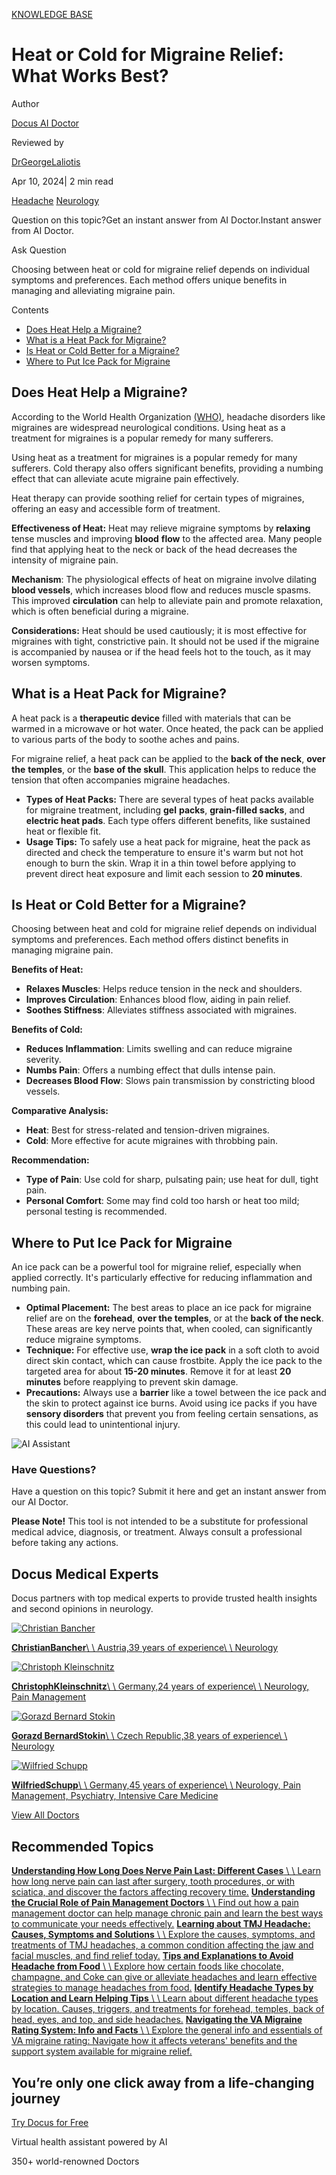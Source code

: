 [KNOWLEDGE BASE](https://docus.ai/knowledge-base)

# Heat or Cold for Migraine Relief: What Works Best?

Author

[Docus AI Doctor](https://docus.ai/ai-doctor)

Reviewed by

[DrGeorgeLaliotis](https://docus.ai/author/dr-george-laliotis)

Apr 10, 2024\| 2 min read

[Headache](https://docus.ai/tags/headache) [Neurology](https://docus.ai/tags/neurology)

Question on this topic?Get an instant answer from AI Doctor.Instant answer from AI Doctor.

Ask Question

Choosing between heat or cold for migraine relief depends on individual symptoms and preferences. Each method offers unique benefits in managing and alleviating migraine pain.

Contents

- [Does Heat Help a Migraine?](https://docus.ai/knowledge-base/heat-or-cold-for-migraine#does-heat-help-a-migraine)
- [What is a Heat Pack for Migraine?](https://docus.ai/knowledge-base/heat-or-cold-for-migraine#what-is-a-heat-pack-for-migraine)
- [Is Heat or Cold Better for a Migraine?](https://docus.ai/knowledge-base/heat-or-cold-for-migraine#is-heat-or-cold-better-for-a-migraine)
- [Where to Put Ice Pack for Migraine](https://docus.ai/knowledge-base/heat-or-cold-for-migraine#where-to-put-ice-pack-for-migraine)

## Does Heat Help a Migraine?

According to the World Health Organization [(WHO)](https://www.who.int/news-room/fact-sheets/detail/headache-disorders), headache disorders like migraines are widespread neurological conditions. Using heat as a treatment for migraines is a popular remedy for many sufferers.

Using heat as a treatment for migraines is a popular remedy for many sufferers. Cold therapy also offers significant benefits, providing a numbing effect that can alleviate acute migraine pain effectively.

Heat therapy can provide soothing relief for certain types of migraines, offering an easy and accessible form of treatment.

**Effectiveness of Heat:** Heat may relieve migraine symptoms by **relaxing** tense muscles and improving **blood** **flow** to the affected area. Many people find that applying heat to the neck or back of the head decreases the intensity of migraine pain.

**Mechanism**: The physiological effects of heat on migraine involve dilating **blood vessels**, which increases blood flow and reduces muscle spasms. This improved **circulation** can help to alleviate pain and promote relaxation, which is often beneficial during a migraine.

**Considerations:** Heat should be used cautiously; it is most effective for migraines with tight, constrictive pain. It should not be used if the migraine is accompanied by nausea or if the head feels hot to the touch, as it may worsen symptoms.

## What is a Heat Pack for Migraine?

A heat pack is a **therapeutic device** filled with materials that can be warmed in a microwave or hot water. Once heated, the pack can be applied to various parts of the body to soothe aches and pains.

For migraine relief, a heat pack can be applied to the **back of the neck**, **over the** **temples**, or the **base of the skull**. This application helps to reduce the tension that often accompanies migraine headaches.

- **Types of Heat Packs:** There are several types of heat packs available for migraine treatment, including **gel** **packs**, **grain-filled sacks**, and **electric heat pads**. Each type offers different benefits, like sustained heat or flexible fit.
- **Usage Tips:** To safely use a heat pack for migraine, heat the pack as directed and check the temperature to ensure it's warm but not hot enough to burn the skin. Wrap it in a thin towel before applying to prevent direct heat exposure and limit each session to **20 minutes**.

## Is Heat or Cold Better for a Migraine?

Choosing between heat and cold for migraine relief depends on individual symptoms and preferences. Each method offers distinct benefits in managing migraine pain.

**Benefits of Heat:**

- **Relaxes Muscles**: Helps reduce tension in the neck and shoulders.
- **Improves Circulation**: Enhances blood flow, aiding in pain relief.
- **Soothes Stiffness**: Alleviates stiffness associated with migraines.

**Benefits of Cold:**

- **Reduces Inflammation**: Limits swelling and can reduce migraine severity.
- **Numbs Pain**: Offers a numbing effect that dulls intense pain.
- **Decreases Blood Flow**: Slows pain transmission by constricting blood vessels.

**Comparative Analysis:**

- **Heat**: Best for stress-related and tension-driven migraines.
- **Cold**: More effective for acute migraines with throbbing pain.

**Recommendation:**

- **Type of Pain**: Use cold for sharp, pulsating pain; use heat for dull, tight pain.
- **Personal Comfort**: Some may find cold too harsh or heat too mild; personal testing is recommended.

## Where to Put Ice Pack for Migraine

An ice pack can be a powerful tool for migraine relief, especially when applied correctly. It's particularly effective for reducing inflammation and numbing pain.

- **Optimal Placement:** The best areas to place an ice pack for migraine relief are on the **forehead**, **over the temples**, or at the **back of the neck**. These areas are key nerve points that, when cooled, can significantly reduce migraine symptoms.
- **Technique:** For effective use, **wrap the ice pack** in a soft cloth to avoid direct skin contact, which can cause frostbite. Apply the ice pack to the targeted area for about **15-20 minutes**. Remove it for at least **20 minutes** before reapplying to prevent skin damage.
- **Precautions:** Always use a **barrier** like a towel between the ice pack and the skin to protect against ice burns. Avoid using ice packs if you have **sensory disorders** that prevent you from feeling certain sensations, as this could lead to unintentional injury.

![AI Assistant](https://docus.ai/images/small-assistant.png)

### Have Questions?

Have a question on this topic? Submit it here and get an instant answer from our AI Doctor.

**Please Note!** This tool is not intended to be a substitute for professional medical advice, diagnosis, or treatment. Always consult a professional before taking any actions.

## Docus Medical Experts

Docus partners with top medical experts to provide trusted health insights and second opinions in neurology.

[![Christian Bancher](https://docus.ai/_next/image?url=https%3A%2F%2Fdocus-live-cms-storage-us.s3.amazonaws.com%2Fnetwork_doctors%2Fprofile_pictures%2Ffe6612252e2a5a299b78198c2380a643.png&w=3840&q=100)](https://docus.ai/doctors/christian-bancher-59)

[**ChristianBancher**\\
\\
Austria,39 years of experience\\
\\
Neurology](https://docus.ai/doctors/christian-bancher-59)

[![Christoph Kleinschnitz](https://docus.ai/_next/image?url=https%3A%2F%2Fdocus-live-cms-storage-us.s3.amazonaws.com%2Fnetwork_doctors%2Fprofile_pictures%2Fb04fe76860803180d2960c991a95dab8.png&w=3840&q=100)](https://docus.ai/doctors/christoph-kleinschnitz-372)

[**ChristophKleinschnitz**\\
\\
Germany,24 years of experience\\
\\
Neurology, Pain Management](https://docus.ai/doctors/christoph-kleinschnitz-372)

[![Gorazd Bernard Stokin](https://docus.ai/_next/image?url=https%3A%2F%2Fdocus-live-cms-storage-us.s3.amazonaws.com%2Fnetwork_doctors%2Fprofile_pictures%2F19520af3120cc11b54195ed447325425.jpg&w=3840&q=100)](https://docus.ai/doctors/gorazd-bernard-stokin-47)

[**Gorazd BernardStokin**\\
\\
Czech Republic,38 years of experience\\
\\
Neurology](https://docus.ai/doctors/gorazd-bernard-stokin-47)

[![Wilfried Schupp](https://docus.ai/_next/image?url=https%3A%2F%2Fdocus-live-cms-storage-us.s3.amazonaws.com%2Fnetwork_doctors%2Fprofile_pictures%2Fb923cef3e563534dd9f48703b13c3c80.png&w=3840&q=100)](https://docus.ai/doctors/wilfried-schupp-254)

[**WilfriedSchupp**\\
\\
Germany,45 years of experience\\
\\
Neurology, Pain Management, Psychiatry, Intensive Care Medicine](https://docus.ai/doctors/wilfried-schupp-254)

[View All Doctors](https://docus.ai/doctors)

## Recommended Topics

[**Understanding How Long Does Nerve Pain Last: Different Cases** \\
\\
Learn how long nerve pain can last after surgery, tooth procedures, or with sciatica, and discover the factors affecting recovery time.](https://docus.ai/knowledge-base/understanding-how-long-does-nerve-pain-last) [**Understanding the Crucial Role of Pain Management Doctors** \\
\\
Find out how a pain management doctor can help manage chronic pain and learn the best ways to communicate your needs effectively.](https://docus.ai/knowledge-base/understanding-the-role-of-pain-management-doctors) [**Learning about TMJ Headache: Causes, Symptoms and Solutions** \\
\\
Explore the causes, symptoms, and treatments of TMJ headaches, a common condition affecting the jaw and facial muscles, and find relief today.](https://docus.ai/knowledge-base/tmj-headache-causes-and-solutions) [**Tips and Explanations to Avoid Headache from Food** \\
\\
Explore how certain foods like chocolate, champagne, and Coke can give or alleviate headaches and learn effective strategies to manage headaches from food.](https://docus.ai/knowledge-base/tips-and-explanations-to-avoid-headache-from-food) [**Identify Headache Types by Location and Learn Helping Tips** \\
\\
Learn about different headache types by location. Causes, triggers, and treatments for forehead, temples, back of head, eyes, and top, and side headaches.](https://docus.ai/knowledge-base/identify-headache-types-by-location) [**Navigating the VA Migraine Rating System: Info and Facts** \\
\\
Explore the general info and essentials of VA migraine rating: Navigate how it affects veterans' benefits and the support system available for migraine relief.](https://docus.ai/knowledge-base/navigating-the-va-migraine-rating-system)

## You’re only one click away from a life-changing journey

[Try Docus for Free](https://my.docus.ai/auth/signup)

Virtual health assistant powered by AI

350+ world-renowned Doctors